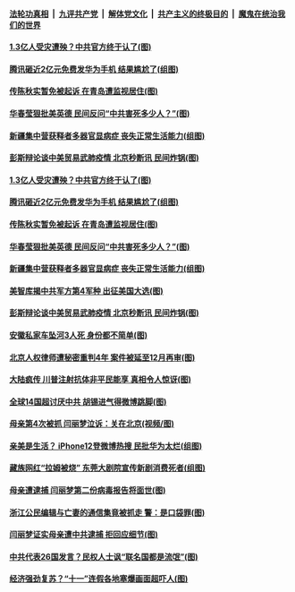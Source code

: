 ####  [法轮功真相](../../../../basic/blob/master/README.md?t=10092031) &nbsp;|&nbsp; [九评共产党](../../../../9ping.md/blob/master/README.md?t=10092031) &nbsp;|&nbsp; [解体党文化](../../../../jtdwh.md/blob/master/README.md?t=10092031)  &nbsp;|&nbsp; [共产主义的终极目的](../../../../gczydzjmd.md/blob/master/README.md?t=10092031) &nbsp;|&nbsp; [魔鬼在统治我们的世界](../../../../mgztzwmdsj.md/blob/master/README.md?t=10092031) 

#### [1.3亿人受灾遭殃？中共官方终于认了(图)](../pages/p1/948656.md?t=10092031) 

#### [腾讯砸近2亿元免费发华为手机 结果尴尬了(组图)](../pages/p1/948628.md?t=10092031) 

#### [传陈秋实暂免被起诉 在青岛遭监视居住(图)](../pages/p1/948626.md?t=10092031) 

#### [华春莹狠批美英德 民间反问“中共害死多少人？”(图)](../pages/p1/948622.md?t=10092031) 

#### [新疆集中营获释者多器官显病症 丧失正常生活能力(组图)](../pages/p1/948568.md?t=10092031) 

#### [彭斯辩论谈中美贸易武肺疫情 北京秒断讯 民间炸锅(图)](../pages/p1/948576.md?t=10092031) 

#### [1.3亿人受灾遭殃？中共官方终于认了(图)](../pages/p1/948656.md?t=10092031) 

#### [腾讯砸近2亿元免费发华为手机 结果尴尬了(组图)](../pages/p1/948628.md?t=10092031) 

#### [传陈秋实暂免被起诉 在青岛遭监视居住(图)](../pages/p1/948626.md?t=10092031) 

#### [华春莹狠批美英德 民间反问“中共害死多少人？”(图)](../pages/p1/948622.md?t=10092031) 

#### [新疆集中营获释者多器官显病症 丧失正常生活能力(组图)](../pages/p1/948568.md?t=10092031) 

#### [美智库揭中共军方第4军种 出征美国大选(图)](../pages/p1/948587.md?t=10092031) 

#### [彭斯辩论谈中美贸易武肺疫情 北京秒断讯 民间炸锅(图)](../pages/p1/948576.md?t=10092031) 

#### [安徽私家车坠河3人死 身份都不简单(图)](../pages/p1/948558.md?t=10092031) 

#### [北京人权律师遭秘密重判4年 案件被延至12月再审(图)](../pages/p1/948464.md?t=10092031) 

#### [大陆疯传 川普注射抗体非平民能享 真相令人惊讶(图)](../pages/p1/948519.md?t=10092031) 

#### [全球14国超讨厌中共 胡锡进气得微博跳脚(图)](../pages/p1/948480.md?t=10092031) 

#### [母亲第4次被抓 闫丽梦泣诉：关在北京(视频/图)](../pages/p1/948505.md?t=10092031) 


#### [亲美是生活？ iPhone12登微博热搜 民批华为太烂(组图)](../pages/p1/948474.md?t=10092031) 

#### [藏族网红“拉姆被烧” 东莞大剧院宣传新剧消费死者(组图)](../pages/p1/948468.md?t=10092031) 

#### [母亲遭逮捕 闫丽梦第二份病毒报告将面世(图)](../pages/p1/948429.md?t=10092031) 

#### [浙江公民编辑与亡妻的通信集竟被抓走 警：是口袋罪(图)](../pages/p1/948391.md?t=10092031) 

#### [闫丽梦证实母亲遭中共逮捕 拒回应细节(图)](../pages/p1/948394.md?t=10092031) 

#### [中共代表26国发言？民权人士讽“联名国都是流氓”(图)](../pages/p1/948392.md?t=10092031) 

#### [经济强劲复苏？“十一”连假各地塞爆画面超吓人(图)](../pages/p1/948371.md?t=10092031) 

